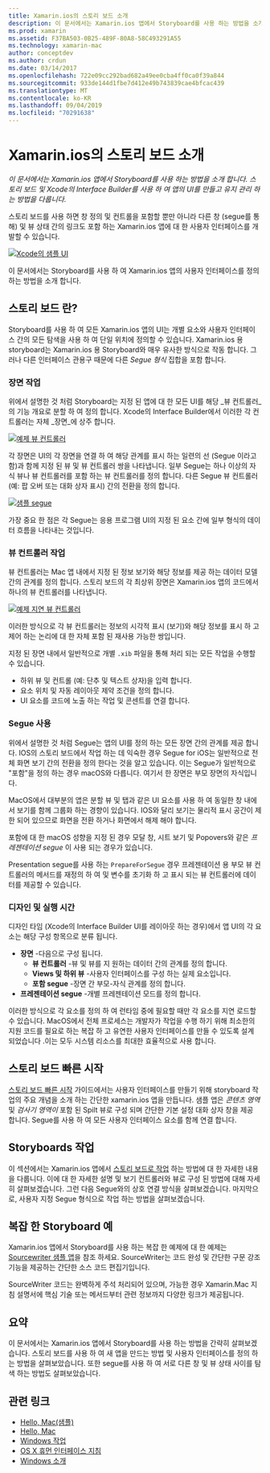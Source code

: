 ```yaml
---
title: Xamarin.ios의 스토리 보드 소개
description: 이 문서에서는 Xamarin.ios 앱에서 Storyboard를 사용 하는 방법을 소개 합니다. 스토리보드와 Xcode의 Interface Builder를 사용하여 앱의 UI를 만들고 유지 관리하는 내용을 다룹니다.
ms.prod: xamarin
ms.assetid: F37BA503-0B25-489F-80A8-58C493291A55
ms.technology: xamarin-mac
author: conceptdev
ms.author: crdun
ms.date: 03/14/2017
ms.openlocfilehash: 722e09cc292bad682a49ee0cba4ff0ca0f39a844
ms.sourcegitcommit: 933de144d1fbe7d412e49b743839cae4bfcac439
ms.translationtype: MT
ms.contentlocale: ko-KR
ms.lasthandoff: 09/04/2019
ms.locfileid: "70291638"
---
```

# <a name="introduction-to-storyboards-in-xamarinmac"></a>Xamarin.ios의 스토리 보드 소개

_이 문서에서는 Xamarin.ios 앱에서 Storyboard를 사용 하는 방법을 소개 합니다. 스토리 보드 및 Xcode의 Interface Builder를 사용 하 여 앱의 UI를 만들고 유지 관리 하는 방법을 다룹니다._

스토리 보드를 사용 하면 창 정의 및 컨트롤을 포함할 뿐만 아니라 다른 창 (segue를 통해) 및 뷰 상태 간의 링크도 포함 하는 Xamarin.ios 앱에 대 한 사용자 인터페이스를 개발할 수 있습니다.

[![](images/intro01.png "Xcode의 샘플 UI")](images/intro01.png#lightbox)

이 문서에서는 Storyboard를 사용 하 여 Xamarin.ios 앱의 사용자 인터페이스를 정의 하는 방법을 소개 합니다.

<a name="What-are-Storyboards" />

## <a name="what-are-storyboards"></a>스토리 보드 란?

Storyboard를 사용 하 여 모든 Xamarin.ios 앱의 UI는 개별 요소와 사용자 인터페이스 간의 모든 탐색을 사용 하 여 단일 위치에 정의할 수 있습니다. Xamarin.ios 용 storyboard는 Xamarin.ios 용 Storyboard와 매우 유사한 방식으로 작동 합니다. 그러나 다른 인터페이스 관용구 때문에 다른 _Segue 형식_ 집합을 포함 합니다.

<a name="Working-with-Scenes" />

### <a name="working-with-scenes"></a>장면 작업

위에서 설명한 것 처럼 Storyboard는 지정 된 앱에 대 한 모든 UI를 해당 _뷰 컨트롤러_의 기능 개요로 분할 하 여 정의 합니다. Xcode의 Interface Builder에서 이러한 각 컨트롤러는 자체 _장면_에 상주 합니다.

[![](images/intro02.png "예제 뷰 컨트롤러")](images/intro02.png#lightbox)

각 장면은 UI의 각 장면을 연결 하 여 해당 관계를 표시 하는 일련의 선 (Segue 이라고 함)과 함께 지정 된 뷰 및 뷰 컨트롤러 쌍을 나타냅니다. 일부 Segue는 하나 이상의 자식 뷰나 뷰 컨트롤러를 포함 하는 뷰 컨트롤러를 정의 합니다. 다른 Segue 뷰 컨트롤러 (예: 팝 오버 또는 대화 상자 표시) 간의 전환을 정의 합니다. 

[![](images/intro03.png "샘플 segue")](images/intro03.png#lightbox)

가장 중요 한 점은 각 Segue는 응용 프로그램 UI의 지정 된 요소 간에 일부 형식의 데이터 흐름을 나타내는 것입니다.

<a name="Working-with-View-Controllers" />

### <a name="working-with-view-controllers"></a>뷰 컨트롤러 작업

뷰 컨트롤러는 Mac 앱 내에서 지정 된 정보 보기와 해당 정보를 제공 하는 데이터 모델 간의 관계를 정의 합니다. 스토리 보드의 각 최상위 장면은 Xamarin.ios 앱의 코드에서 하나의 뷰 컨트롤러를 나타냅니다.

[![](images/intro04.png "예제 지연 뷰 컨트롤러")](images/intro04.png#lightbox)

이러한 방식으로 각 뷰 컨트롤러는 정보의 시각적 표시 (보기)와 해당 정보를 표시 하 고 제어 하는 논리에 대 한 자체 포함 된 재사용 가능한 쌍입니다.

지정 된 장면 내에서 일반적으로 개별 `.xib` 파일을 통해 처리 되는 모든 작업을 수행할 수 있습니다. 

- 하위 뷰 및 컨트롤 (예: 단추 및 텍스트 상자)을 입력 합니다.
- 요소 위치 및 자동 레이아웃 제약 조건을 정의 합니다.
- UI 요소를 코드에 노출 하는 작업 및 콘센트를 연결 합니다.

<a name="Working-with-Segues" />

### <a name="working-with-segues"></a>Segue 사용

위에서 설명한 것 처럼 Segue는 앱의 UI를 정의 하는 모든 장면 간의 관계를 제공 합니다. IOS의 스토리 보드에서 작업 하는 데 익숙한 경우 Segue for iOS는 일반적으로 전체 화면 보기 간의 전환을 정의 한다는 것을 알고 있습니다. 이는 Segue가 일반적으로 "포함"을 정의 하는 경우 macOS와 다릅니다. 여기서 한 장면은 부모 장면의 자식입니다.

MacOS에서 대부분의 앱은 분할 뷰 및 탭과 같은 UI 요소를 사용 하 여 동일한 창 내에서 보기를 함께 그룹화 하는 경향이 있습니다. IOS와 달리 보기는 물리적 표시 공간이 제한 되어 있으므로 화면을 전환 하거나 화면에서 해제 해야 합니다.

포함에 대 한 macOS 성향을 지정 된 경우 모달 창, 시트 보기 및 Popovers와 같은 _프레젠테이션 segue_ 이 사용 되는 경우가 있습니다.

Presentation segue를 사용 하는 `PrepareForSegue` 경우 프레젠테이션 용 부모 뷰 컨트롤러의 메서드를 재정의 하 여 및 변수를 초기화 하 고 표시 되는 뷰 컨트롤러에 데이터를 제공할 수 있습니다.

<a name="Design-and-Run-Times" />

### <a name="design-and-run-times"></a>디자인 및 실행 시간

디자인 타임 (Xcode의 Interface Builder UI를 레이아웃 하는 경우)에서 앱 UI의 각 요소는 해당 구성 항목으로 분류 됩니다.

- **장면** -다음으로 구성 됩니다.
  - **뷰 컨트롤러** -뷰 및 뷰를 지 원하는 데이터 간의 관계를 정의 합니다.
  - **Views 및 하위 뷰** -사용자 인터페이스를 구성 하는 실제 요소입니다.
  - **포함 segue** -장면 간 부모-자식 관계를 정의 합니다.
- **프레젠테이션 segue** -개별 프레젠테이션 모드를 정의 합니다. 

이러한 방식으로 각 요소를 정의 하 여 런타임 중에 필요할 때만 각 요소를 지연 로드할 수 있습니다. MacOS에서 전체 프로세스는 개발자가 작업을 수행 하기 위해 최소한의 지원 코드를 필요로 하는 복잡 하 고 유연한 사용자 인터페이스를 만들 수 있도록 설계 되었습니다 .이는 모두 시스템 리소스를 최대한 효율적으로 사용 합니다.

<a name="Storyboard-Quick-Start" />

## <a name="storyboard-quick-start"></a>스토리 보드 빠른 시작

[스토리 보드 빠른 시작](~/mac/platform/storyboards/quickstart.md) 가이드에서는 사용자 인터페이스를 만들기 위해 storyboard 작업의 주요 개념을 소개 하는 간단한 xamarin.ios 앱을 만듭니다. 샘플 앱은 _콘텐츠 영역_ 및 _검사기 영역이_ 포함 된 Spilt 뷰로 구성 되며 간단한 기본 설정 대화 상자 창을 제공 합니다. Segue를 사용 하 여 모든 사용자 인터페이스 요소를 함께 연결 합니다.

<a name="Working-with-Storyboards" />

## <a name="working-with-storyboards"></a>Storyboards 작업

이 섹션에서는 Xamarin.ios 앱에서 [스토리 보드로 작업](~/mac/platform/storyboards/indepth.md) 하는 방법에 대 한 자세한 내용을 다룹니다. 이에 대 한 자세한 설명 및 보기 컨트롤러와 뷰로 구성 된 방법에 대해 자세히 살펴보겠습니다. 그런 다음 Segue와의 상호 연결 방식을 살펴보겠습니다. 마지막으로, 사용자 지정 Segue 형식으로 작업 하는 방법을 살펴보겠습니다. 

<a name="Complex-Storyboard-Example" />

## <a name="complex-storyboard-example"></a>복잡 한 Storyboard 예

Xamarin.ios 앱에서 Storyboard를 사용 하는 복잡 한 예제에 대 한 예제는 [Sourcewriter 샘플 앱](https://docs.microsoft.com/samples/xamarin/mac-samples/sourcewriter)을 참조 하세요. SourceWriter는 코드 완성 및 간단한 구문 강조 기능을 제공하는 간단한 소스 코드 편집기입니다.

SourceWriter 코드는 완벽하게 주석 처리되어 있으며, 가능한 경우 Xamarin.Mac 지침 설명서에 핵심 기술 또는 메서드부터 관련 정보까지 다양한 링크가 제공됩니다.

<a name="Summary" />

## <a name="summary"></a>요약

이 문서에서는 Xamarin.ios 앱에서 Storyboard를 사용 하는 방법을 간략히 살펴보겠습니다. 스토리 보드를 사용 하 여 새 앱을 만드는 방법 및 사용자 인터페이스를 정의 하는 방법을 살펴보았습니다. 또한 segue를 사용 하 여 서로 다른 창 및 뷰 상태 사이를 탐색 하는 방법도 살펴보았습니다.


## <a name="related-links"></a>관련 링크

- [Hello, Mac(샘플)](https://docs.microsoft.com/samples/xamarin/mac-samples/hello-mac)
- [Hello, Mac](~/mac/get-started/hello-mac.md)
- [Windows 작업](~/mac/user-interface/window.md)
- [OS X 휴먼 인터페이스 지침](https://developer.apple.com/library/mac/documentation/UserExperience/Conceptual/OSXHIGuidelines/)
- [Windows 소개](https://developer.apple.com/library/mac/documentation/Cocoa/Conceptual/WinPanel/Introduction.html#//apple_ref/doc/uid/10000031-SW1)
